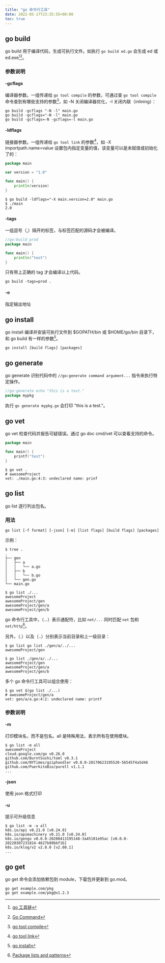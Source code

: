 ```yaml
---
title: "go 命令行工具"
date: 2022-05-17T23:35:55+08:00
toc: true
---
```


## go build

go build 用于编译代码，生成可执行文件。如执行 `go build ed.go` 会生成 ed 或 ed.exe[^1][^2]。

### 参数说明

#### -gcflags

编译器参数。一组传递给 `go tool compile` 的参数，可通过查 `go tool compile` 命令查到有哪些支持的参数[^3]，如 -N 关闭编译器优化，-l 关闭内联（inlining）：

```shell
go build -gcflags "-N -l" main.go
go build -gcflags="-N -l" main.go
go build -gcflags=-N -gcflags=-l main.go
```

#### -ldflags

链接器参数。一组传递给 `go tool link` 的参数[^4]，如 -X importpath.name=value 设置包内指定变量的值，该变量可以是未赋值或初始化了的：

```go
package main

var version = "1.0"

func main() {
	println(version)
}
```

```shell
$ go build -ldflags="-X main.version=2.0" main.go
$ ./main
2.0
```

#### -tags

一组逗号（,）隔开的标签，与标签匹配的源码才会被编译。

```go
//go:build prod
package main

func main() {
	println("test")
}
```

只有带上正确的 tag 才会编译以上代码。

```shell
go build -tags=prod .
```

#### -o

指定输出地址

## go install

go install 编译并安装可执行文件到 $GOPATH/bin 或 $HOME/go/bin 目录下，和 go build 有一样的参数[^5]。

```shell
go install [build flags] [packages]
```

## go generate

go generate 识别代码中的 `//go:generate command argument...` 指令来执行特定操作。

```go
//go:generate echo "this is a test."
package mypkg
```

执行 `go generate mypkg.go` 会打印 "this is a test."。

## go vet

go vet 检查代码并报告可疑错误。通过 go doc cmd/vet 可以查看支持的命令。

```go
package main

func main() {
	printf("test")
}
```

```shell
$ go vet .
# awesomeProject
vet: ./main.go:4:3: undeclared name: prinf
```

## go list

go list 逐行列出包名。

### 用法

```shell
go list [-f format] [-json] [-m] [list flags] [build flags] [packages]
```

示例：

```shell
$ tree .
.
├── gen
│   ├── a
│   │   └── a.go
│   ├── b
│   │   └── b.go
│   └── gen.go
└── main.go

$ go list ./...
awesomeProject
awesomeProject/gen
awesomeProject/gen/a
awesomeProject/gen/b
```

go 命令行工具中，（...）表示通配符，比如 `net/...` 同时匹配 `net` 包和 `net/http`[^6]。

另外，（.）以及（..）分别表示当前目录和上一级目录：

```shell
$ go list go list ./gen/a/../...
awesomeProject/gen

$ go list ./gen/a/../... 
awesomeProject/gen
awesomeProject/gen/a
awesomeProject/gen/b
```

多个 go 命令行工具可以组合使用：

```shell
$ go vet $(go list ./...)
# awesomeProject/gen/a
vet: gen/a/a.go:4:2: undeclared name: printf
```

### 参数说明

#### -m

打印模块名，而不是包名。all 是特殊用法，表示所有在使用模块。

```shell
$ go list -m all
awesomeProject
cloud.google.com/go v0.26.0
github.com/BurntSushi/toml v0.3.1
github.com/NYTimes/gziphandler v0.0.0-20170623195520-56545f4a5d46
github.com/PuerkitoBio/purell v1.1.1
...
```

#### -json

使用 json 格式打印

#### -u

提示可升级信息

```shell
$ go list -m -u all
k8s.io/api v0.21.0 [v0.24.0]
k8s.io/apimachinery v0.21.0 [v0.24.0]
k8s.io/gengo v0.0.0-20200413195148-3a45101e95ac [v0.0.0-20220307231824-4627b89bbf1b]
k8s.io/klog/v2 v2.8.0 [v2.60.1]
...
```

## go get

go get 命令会添加依赖包到 module，下载包并更新到 go.mod。

```shell
go get example.com/pkg
go get example.com/pkg@v1.2.3
```

[^1]: [go 工具链](https://www.jianshu.com/p/31eb601a6e95)
[^2]: [Go Command](https://pkg.go.dev/cmd/go#hdr-Compile_packages_and_dependencies)
[^3]: [go tool compile](https://pkg.go.dev/cmd/compile)
[^4]: [go tool link](https://pkg.go.dev/cmd/link)
[^5]: [go install](https://pkg.go.dev/cmd/go#hdr-Compile_and_install_packages_and_dependencies)
[^6]: [Package lists and patterns](https://pkg.go.dev/cmd/go@go1.18.2#hdr-Package_lists_and_patterns)